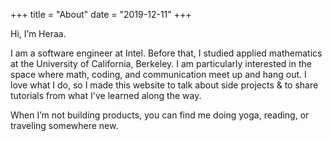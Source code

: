 +++
title = "About"
date = "2019-12-11"
+++

Hi, I’m Heraa.

I am a software engineer at Intel. Before that, I studied applied mathematics at the University of California, Berkeley. I am particularly interested in the space where math, coding, and communication meet up and hang out. I love what I do, so I made this website to talk about side projects & to share tutorials from what I've learned along the way.

When I’m not building products, you can find me doing yoga, reading, or traveling somewhere new.